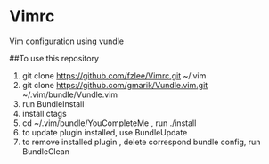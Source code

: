 Vimrc
=====

Vim configuration using vundle

##To use this repository
1. git clone https://github.com/fzlee/Vimrc.git ~/.vim
2. git clone https://github.com/gmarik/Vundle.vim.git ~/.vim/bundle/Vundle.vim
3. run BundleInstall
4. install ctags
5. cd ~/.vim/bundle/YouCompleteMe , run ./install
5. to update plugin installed, use BundleUpdate
7. to remove installed plugin , delete correspond bundle config, run BundleClean
